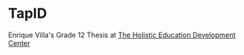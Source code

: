 # TapID
Enrique Villa's Grade 12 Thesis at [The Holistic Education Development Center](https://hedcen.education)
